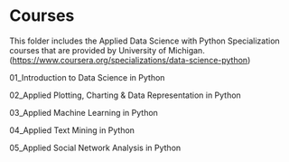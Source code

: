 # Courses

This folder includes the Applied Data Science with Python Specialization courses that are provided by University of Michigan. (https://www.coursera.org/specializations/data-science-python)



01_Introduction to Data Science in Python

02_Applied Plotting, Charting & Data Representation in Python

03_Applied Machine Learning in Python

04_Applied Text Mining in Python

05_Applied Social Network Analysis in Python
